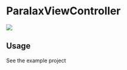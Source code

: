 # ParalaxViewController

![](https://github.com/koteus/ParalaxViewController/blob/master/Screenshots/ParalaxViewController.gif)

## Usage

See the example project